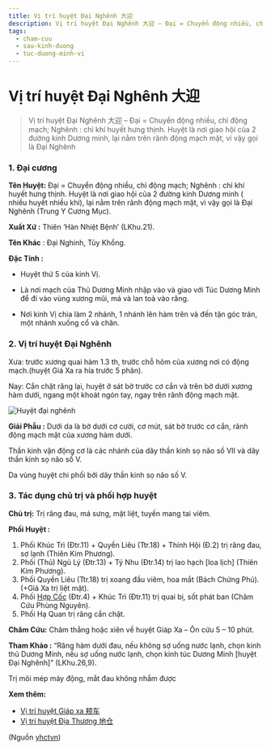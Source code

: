 ```yaml
---
title: Vị trí huyệt Đại Nghênh 大迎
description: Vị trí huyệt Đại Nghênh 大迎 – Đại = Chuyển động nhiều, chỉ động mạch; Nghênh - chỉ khí huyết hưng thịnh. Huyệt là nơi giao hội của 2 đường kinh Dương minh, lại nằm trên rãnh động mạch mặt, vì vậy gọi là Đại Nghênh
tags:
  - cham-cuu
  - sau-kinh-duong
  - tuc-duong-minh-vi
---
```


# Vị trí huyệt Đại Nghênh 大迎 

> Vị trí huyệt Đại Nghênh 大迎 – Đại = Chuyển động nhiều, chỉ động mạch; Nghênh : chỉ khí huyết hưng thịnh. Huyệt là nơi giao hội của 2 đường kinh Dương minh, lại nằm trên rãnh động mạch mặt, vì vậy gọi là Đại Nghênh

### 1. Đại cương

**Tên Huyệt:** Đại = Chuyển động nhiều, chỉ động mạch; Nghênh : chỉ khí huyết hưng thịnh. Huyệt là nơi giao hội của 2 đường kinh Dương minh ( nhiều huyết nhiều khí), lại nằm trên rãnh động mạch mặt, vì vậy gọi là Đại Nghênh (Trung Y Cương Mục).

**Xuất Xứ :** Thiên ‘Hàn Nhiệt Bệnh’ (LKhu.21).

**Tên Khác** : Đại Nghinh, Tủy Khổng.

**Đặc Tính :**

+ Huyệt thứ 5 của kinh Vị.

+ Là nơi mạch của Thủ Dương Minh nhập vào và giao với Túc Dương Minh để đi vào vùng xương mũi, má và lan toả vào răng.

+ Nơi kinh Vị chia làm 2 nhánh, 1 nhánh lên hàm trên và đến tận góc trán, một nhánh xuống cổ và chân.

### 2. Vị trí huyệt Đại Nghênh

Xưa: trước xương quai hàm 1.3 th, trước chỗ hõm của xương nơi có động mạch.(huyệt Giá Xa ra hía trước 5 phân).

Nay: Cắn chặt răng lại, huyệt ở sát bờ trước cơ cắn và trên bờ dưới xương hàm dưới, ngang một khoát ngón tay, ngay trên rãnh động mạch mặt.

![Huyệt đại nghênh](/imgs/yhctvn/Huyet-dai-nghinh-300x169.jpg)

**Giải Phẫu :** Dưới da là bờ dưới cơ cười, cơ mút, sát bờ trước cơ cắn, rãnh động mạch mặt của xương hàm dưới.

Thần kinh vận động cơ là các nhánh của dây thần kinh sọ não số VII và dây thần kinh sọ não số V.

Da vùng huyệt chi phối bởi dây thần kinh sọ não số V.

### 3. Tác dụng chủ trị và phối hợp huyệt

**Chủ trị:** Trị răng đau, má sưng, mặt liệt, tuyến mang tai viêm.

**Phối Huyệt :**

1. Phối Khúc Trì (Đtr.11) + Quyền Liêu (Ttr.18) + Thính Hội (Đ.2) trị răng đau, sợ lạnh (Thiên Kim Phương).
2. Phối (Thủ) Ngũ Lý (Đtr.13) + Tý Nhu (Đtr.14) trị lao hạch [loa lịch] (Thiên Kim Phương).
3. Phối Quyền Liêu (Ttr.18) trị xoang đầu viêm, hoa mắt (Bách Chứng Phú).(+Giá Xa trị liệt mặt).
4. Phối [Hợp Cốc](/yhctvn/huyet-hop-coc-%e5%90%88-%e8%b0%b7/) (Đtr.4) + Khúc Trì (Đtr.11) trị quai bị, sốt phát ban (Châm Cứu Phùng Nguyên).
5. Phối Hạ Quan trị răng cắn chặt.

**Châm Cứu:** Châm thẳng hoặc xiên về huyệt Giáp Xa – Ôn cứu 5 – 10 phút.

**Tham Khảo :** “Răng hàm dưới đau, nếu không sợ uống nước lạnh, chọn kinh thủ Dương Minh, nếu sợ uống nước lạnh, chọn kinh túc Dương Minh [huyệt Đại Nghênh]” (LKhu.26,9).

Trị môi mép máy động, mắt đau không nhắm được

**Xem thêm:**

* [Vị trí huyệt Giáp xa 颊车](/yhctvn/vi-tri-huyet-giap-xa/)
* [Vị trí huyệt Địa Thương 地仓](/yhctvn/vi-tri-huyet-dia-thuong-%e5%9c%b0%e4%bb%93/)

(Nguồn <a href="https://yhctvn.com/vi-tri-huyet-dai-nghenh-大迎/" target="_blank">yhctvn</a>)
